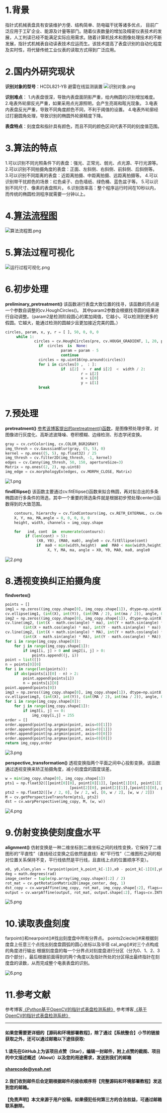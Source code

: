 ﻿
# 1.背景
指针式机械表盘具有安装维护方便、结构简单、防电磁干扰等诸多优点， 目前广泛应用于工矿企业、能源及计量等部门。随着仪表数量的增加及精密仪表技术的发展，人工判读已经不能满足实际应用需求。随着计算机技术和图像处理技术的不断发展，指针式机械表自动读表技术应运而生。该技术提高了表盘识别的自动化程度及实时性，将代替传统工业仪表的读取方式得到广泛应用。
# 2.国内外研究现状
**识别对象的型号**：HCDL821-YB 避雷在线监测装置
![识别对象.png](c5d3cf10244086df302f6ed32ce0bdca.png)



**识别难点**：
1.内表盘很深，导致内表盘面阴影严重，给内椭圆的识别增加难度。
2.电表外轮廓反光严重，如果采用点光源照明，会产生亮斑和眩光现象。
3.电表内表盘反光严重，导致不同角度颜色不同，不利于阈值的设置。
4.电表外轮廓经过打磨圆角处理，导致识别的椭圆外轮廓精度下降。

**表盘特点**：刻度盘和指针具有颜色，而且不同的颜色区间代表不同的刻度值范围。
# 3.算法的特点
1.可以识别不同光照条件下的表盘：强光、正常光、弱光、点光源、平行光源等。
2.可以识别不同拍摄角度的表盘：正面、左斜侧、右斜侧、前斜侧、后斜侧等。
3.可以识别不同距离的表盘：近距离拍摄、中距离拍摄、远距离拍摄等。
4.可以识别带干扰颜色的场景：红色桌子、白色墙纸、绿色桶、蓝色盆子等。
5.可以识别不同尺寸、像素的表盘照片。
6.识别效率高：整个程序运行时间在10秒以内，而传统的椭圆检测程序就需要一分钟以上。
# 4.[算法流程图](https://afdian.net/item?plan_id=0ce112e45d8d11ed88e452540025c377)
![算法流程图.png](ae6201400f58b55112f5fd50ac9b0a50.png)

# 5.算法过程可视化
![运行过程可视化.png](304575391ec6f143e33b4a0fb7e103b6.png)

# 6.初步处理
**preliminary_pretreatment()**
该函数进行表盘大致位置的找寻，该函数的亮点是一个参数自调整的cv.HoughCircles()。
其中param2参数会根据找寻圆的结果进行自动调整。（param2是检测阶段圆心的累加阈值，它越小，可以检测到更多的假圆。它越大，能通过检测的圆越少且更加接近完美的圆。）

```python
circles, param, x, y, r = [ ], 50, 0, 0, 0
     while 1:
             circles = cv.HoughCircles(pre, cv.HOUGH_GRADIENT, 1, 20, param1=100, param2=param, minRadius=100, maxRadius=300)
               if  circles  is  None:
                         param = param - 5
                         continue
               circles = np.uint16(np.around(circles))
               for i in circles[0 ,  : ]:
                         if  i[2]  >  r and i[2]  <  width / 2:
                                  r = i[2]
                                  x = i[0]
                                  y = i[1]
               break
      
```
# 7.预处理
**pretreatment()**
[参考该博客提出的pretreatment()函数](https://mbd.pub/o/bread/Yp6UmZ5y)，是图像预处理步骤，对图像进行灰度化、高斯滤波降噪、卷积模糊、边缘检测、形态学闭变换。


```python
gray = cv.cvtColor(img, cv.COLOR_BGR2GRAY)
img_thresh = cv.GaussianBlur(gray, (5, 5), 0)
kernel = np.ones((5, 5), np.float32) / 25
img_thresh = cv.filter2D(img_thresh, -1, kernel)
edges = cv.Canny(img_thresh, 50, 150, apertureSize=3)
Matrix = np.ones((2, 2), np.uint8)
img_edge = cv.morphologyEx(edges, cv.MORPH_CLOSE, Matrix)
```
![1.png](dd005b86ad6ac12faf4e15a029b207d8.png)

**findEllipse()**
该函数主要通过cv.fitEllipse()函数来拟合椭圆，再对拟合出的多条椭圆进行多条件的筛选，其中一个重要的筛选条件就是根据初步预处理center()函数得到的大致范围。

```python
    contours, hierarchy = cv.findContours(img, cv.RETR_EXTERNAL, cv.CHAIN_APPROX_NONE)
    X, Y, ma, MA,angle = 0, 0, 0, 0, 0
    height, width, channels = img_copy.shape

    for   ind, cont  in  enumerate(contours):
         if (len(cont) > 5):
              (X0, Y0), (MA0, ma0), angle0 = cv.fitEllipse(cont)
              if  ma0 < min(width,height)  and  MA0 < max(width,height)  and  distance(X0, Y0, x, y) < 1 / 2 * r  and  ma0 > ma  and  MA0 > MA（等）:
                   X, Y, MA, ma, angle = X0, Y0, MA0, ma0, angle0
```
![2.png](e4276e2f67c3b5d1d1f61b3937d742e0.png)

# 8.透视变换纠正拍摄角度
**findvertex()**

```python
points = []
img1 = np.zeros((img_copy.shape[0], img_copy.shape[1]), dtype=np.uint8)
cv.ellipse(img1, (int(X), int(Y)), (int(MA / 2), int(ma / 2)), angle, 0, 360, (255, 255, 255), 2)
img2 = np.zeros((img_copy.shape[0], img_copy.shape[1]), dtype=np.uint8)
cv.line(img2, (int(X - math.cos(angle) * ma), int(Y + math.sin(angle) * ma)),
        (int(X + math.cos(angle) * ma), int(Y - math.sin(angle) * ma)), (255, 255, 255), 1)
cv.line(img2, (int(X + math.sin(angle) * MA), int(Y + math.cos(angle) * MA)),
        (int(X - math.sin(angle) * MA), int(Y - math.cos(angle) * MA)), (255, 255, 255), 1)
for i in range(img_copy.shape[0]):
    for j in range(img_copy.shape[1]):
        if img1[i, j] > 0 and img2[i, j] > 0:
            points.append((j, i))
point = list([])
n = points[0][0]
for i in range(len(points)):
    if abs(points[i][0] - n) > 2:
        point.append(points[i])
        n = points[i][0]
point.append(points[0])
img3 = np.zeros((img_copy.shape[0], img_copy.shape[1]), dtype=np.uint8)
cv.ellipse(img3, (int(X), int(Y)), (int(MA / 2), int(ma / 2)), angle, 0, 360, (255, 255, 255), -1)
for i in range(img_copy.shape[0]):
    for j in range(img_copy.shape[1]):
        if img3[i, j] == 0:
            img_copy[i,j] = 255
order = []
order.append(point[np.argmin(point, axis=0)[1]])
order.append(point[np.argmax(point, axis=0)[1]])
order.append(point[np.argmin(point, axis=0)[0]])
order.append(point[np.argmax(point, axis=0)[0]])
return img_copy,order
```
![3.png](caccab15864bece0746680b93322a8b3.png)

**perspective_transformation()**
透视变换指两个平面之间中心投影变换，该函数通过透视变换来矫正拍摄角度，减小刻度盘的圆度误差。

```python
w = min(img_copy.shape[0], img_copy.shape[1])
pts1 = np.float32([[point[0][0], point[0][1]], [point[1][0], point[1][1]],
                             [point[2][0], point[2][1]],[point[3][0], point[3][1]]])
pts2 = np.float32([[w / 2, 0], [w / 2, w], [0, w / 2], [w, w / 2]])
M = cv.getPerspectiveTransform(pts1, pts2)
dst = cv.warpPerspective(img_copy, M, (w, w))
```
![4.png](873142f36ff61e7311152a4bcf1be551.png)

# 9.仿射变换使刻度盘水平
**alignment()**
仿射变换是一种二维坐标到二维坐标之间的线性变换，它保持了二维图形的“平直性”（直线经过变换之后依然是直线）和“平行性”（二维图形之间的相对位置关系保持不变，平行线依然是平行线，且直线上点的位置顺序不变）。

```python
x0, y0,xlen,ylen = farpoint(point_k,point_k[-1]),x0 - point_k[-1][0],y0 - point_k[-1][1]
deg = math.degrees(rad)
image_center = tuple(np.array(img_copy.shape)[:2] / 2)
rot_mat = cv.getRotationMatrix2D(image_center, deg, 1)
dst_copy = cv.warpAffine(img_copy, rot_mat, img_copy.shape[:2], flags=cv.INTER_LINEAR)
output = cv.warpAffine(output, rot_mat, output.shape[:2], flags=cv.INTER_LINEAR)
```
![5.png](d91d24225f9d575a5528bc5c251aaa7b.png)

# 10.读取表盘刻度
farpoint()和nearpoint()#找出刻度盘中所有分界点。
points2ciecle()#来根据刻度盘上任意三个点找出刻度盘圆弧的圆心坐标以及半径
cal_ang()#对三个点构成的角度进行输出
根据刻度盘的每一个分界点对刻度盘进行分区（分为0、1、2、3四个部分），最后根据前面得到的两个角度以及指针所处的分区得出最终指针在刻度盘的读数，从而完成整个电表表盘的识别。

![6.png](69fa287aa876f1e5c7655dca7b0066b1.png)

# 11.参考文献
参考博客[《Python基于OpenCV的指针式表盘检测系统》](https://mbd.pub/o/qunma/work)
参考博客[《基于OpenCV的指针式表盘检测系统》](https://s.xiaocichang.com/s/5090fe)

---
#### 如果您需要更详细的【源码和环境部署教程】，除了通过【系统整合】小节的链接获取之外，还可以通过邮箱以下途径获取:
#### 1.请先在GitHub上为该项目点赞（Star），编辑一封邮件，附上点赞的截图、项目的中文描述概述（About）以及您的用途需求，发送到我们的邮箱
#### sharecode@yeah.net
#### 2.我们收到邮件后会定期根据邮件的接收顺序将【完整源码和环境部署教程】发送到您的邮箱。
#### 【免责声明】本文来源于用户投稿，如果侵犯任何第三方的合法权益，可通过邮箱联系删除。